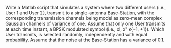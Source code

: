 Write a Matlab script that simulates a system where two different users (i.e., User 1 and User 2), transmit to a single-antenna Base-Station, with the corresponding transmission channels being model as zero-mean complex Gaussian channels of variance of one. Assume that only one User transmits at each time instant, a BPSK modulated symbol (i.e., x!, x" ϵ{−1, +1}). Which User transmits, is selected randomly, independently and with equal probability. Assume that the noise at the Base-Station has a variance of 0.1.
